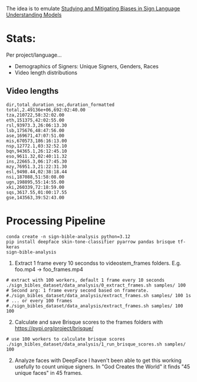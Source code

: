 The idea is to emulate [Studying and Mitigating Biases in Sign Language Understanding Models](https://arxiv.org/abs/2410.05206)


# Stats: 

Per project/language... 
* Demographics of Signers: Unique Signers, Genders, Races
* Video length distributions


## Video lengths

```
dir,total_duration_sec,duration_formatted
total,2.49136e+06,692:02:40.00
tza,210722,58:32:02.00
eth,151375,42:02:55.00
rsl,93973.3,26:06:13.30
lsb,175676,48:47:56.00
ase,169671,47:07:51.00
mis,670573,186:16:13.00
nsp,12772.1,03:32:52.10
bqn,94365.1,26:12:45.10
eso,9611.32,02:40:11.32
ins,22665.3,06:17:45.30
mzy,76951.3,21:22:31.30
esl,9498.44,02:38:18.44
nsi,187088,51:58:08.00
ugn,198895,55:14:55.00
xki,260339,72:18:59.00
sqs,3617.55,01:00:17.55
gse,143563,39:52:43.00
```

# Processing Pipeline

```
conda create -n sign-bible-analysis python=3.12
pip install deepface skin-tone-classifier pyarrow pandas brisque tf-keras
sign-bible-analysis
```


1. Extract 1 frame every 10 secondss to videostem_frames folders. E.g. foo.mp4 -> foo_frames.mp4
```
# extract with 100 workers, default 1 frame every 10 seconds
./sign_bibles_dataset/data_analysis/0_extract_frames.sh samples/ 100
# Second arg: 1 frame every second based on framerate.
#./sign_bibles_dataset/data_analysis/extract_frames.sh samples/ 100 1s 
# ... or every 100 frames
#./sign_bibles_dataset/data_analysis/extract_frames.sh samples/ 100 100 
```
2. Calculate and save Brisque scores to the frames folders with https://pypi.org/project/brisque/

```
# use 100 workers to calculate brisque scores
./sign_bibles_dataset/data_analysis/1_run_brisque_scores.sh samples/ 100
```

2. Analyze faces with DeepFace
I haven't been able to get this working usefully to count unique signers. 
In "God Creates the World" it finds "45 unique faces" in 45 frames. 


